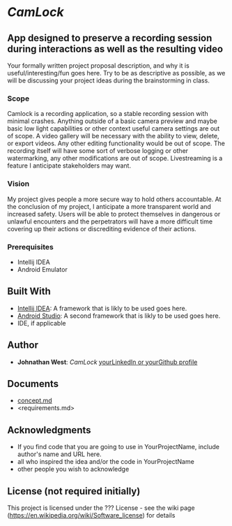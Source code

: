# *CamLock*
## App designed to preserve a recording session during interactions as well as the resulting video

Your formally written project proposal description, and why it is useful/interesting/fun goes here. Try to be as descriptive as possible, as we will be discussing your project ideas during the brainstorming in class.

### Scope 

 Camlock is a recording application, so a stable recording session with minimal crashes. Anything outside of a basic camera preview and maybe basic low light capabilities or other context useful camera settings are out of scope. A video gallery will be necessary with the ability to view, delete, or export videos. Any other editing functionality would be out of scope. The recording itself will have some sort of verbose logging or other watermarking, any other modifications are out of scope. Livestreaming is a feature I anticipate stakeholders may want.

### Vision

My project gives people a more secure way to hold others accountable. At the conclusion of my project, I anticipate a more transparent world and increased safety. Users will be able to protect themselves in dangerous or unlawful encounters and the perpetrators will have a more difficult time covering up their actions or discrediting evidence of their actions.

### Prerequisites

- Intellij IDEA
- Android Emulator

## Built With

- [Intellij IDEA](http://www.aframework1.io/): A framework that is likly to be used goes here.
- [Android Studio](http://www.aframework2.io/): A second framework that is likly to be used goes here.
- IDE, if applicable

## Author

- **Johnathan West**: *CamLock* [yourLinkedIn or yourGithub profile](https://adrress)

## Documents

- [concept.md](R01.concept.proposal.md) 
- <requirements.md>

## Acknowledgments

- If you find code that you are going to use in YourProjectName, include author's name and URL here.
- all who inspired the idea and/or the code in YourProjectName
- other people you wish to acknowledge

## License (not required initially)

This project is licensed under the ??? License - see the wiki page (https://en.wikipedia.org/wiki/Software_license) for details

